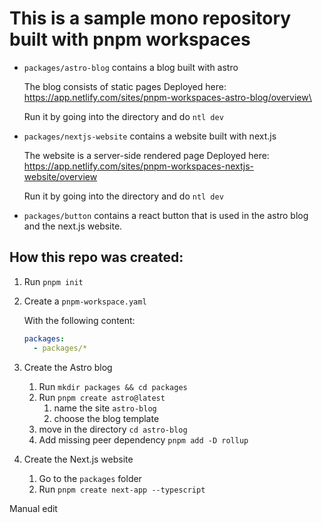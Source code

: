 # This is a sample mono repository built with pnpm workspaces

- `packages/astro-blog` contains a blog built with astro

  The blog consists of static pages
  Deployed here: https://app.netlify.com/sites/pnpm-workspaces-astro-blog/overview\

  Run it by going into the directory and do `ntl dev`

- `packages/nextjs-website` contains a website built with next.js

  The website is a server-side rendered page
  Deployed here: https://app.netlify.com/sites/pnpm-workspaces-nextjs-website/overview

  Run it by going into the directory and do `ntl dev`

- `packages/button` contains a react button that is used in the astro blog and the next.js website.

## How this repo was created:

1. Run `pnpm init`
2. Create a `pnpm-workspace.yaml`

   With the following content:

   ```yaml
   packages:
     - packages/*
   ```

3. Create the Astro blog
   1. Run `mkdir packages && cd packages`
   2. Run `pnpm create astro@latest`
      1. name the site `astro-blog`
      2. choose the blog template
   3. move in the directory `cd astro-blog`
   4. Add missing peer dependency `pnpm add -D rollup`
4. Create the Next.js website
   1. Go to the `packages` folder
   2. Run `pnpm create next-app --typescript`

Manual edit
